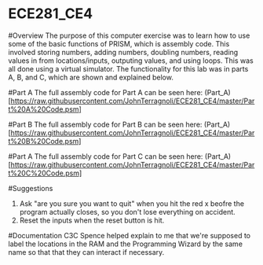 ECE281_CE4
==========


#Overview
The purpose of this computer exercise was to learn how to use some of the basic functions of PRISM, which is assembly code.  This involved storing numbers, adding numbers, doubling numbers, reading values in from locations/inputs, outputing values, and using loops.  This was all done using a virtual simulator. The functionality for this lab was in parts A, B, and C, which are shown and explained below. 




#Part A
The full assembly code for Part A can be seen here: (Part_A)[https://raw.githubusercontent.com/JohnTerragnoli/ECE281_CE4/master/Part%20A%20Code.psm]

#Part B
The full assembly code for Part B can be seen here: (Part_A)[https://raw.githubusercontent.com/JohnTerragnoli/ECE281_CE4/master/Part%20B%20Code.psm]

#Part A
The full assembly code for Part C can be seen here: (Part_A)[https://raw.githubusercontent.com/JohnTerragnoli/ECE281_CE4/master/Part%20C%20Code.psm]






#Suggestions
1. Ask "are you sure you want to quit" when you hit the red x beofre the program actually closes, so you don't lose everything on accident. 
2. Reset the inputs when the reset button is hit.  


#Documentation
C3C Spence helped explain to me that we're supposed to label the locations in the RAM and the Programming Wizard by the same name so that that they can interact if necessary.  
